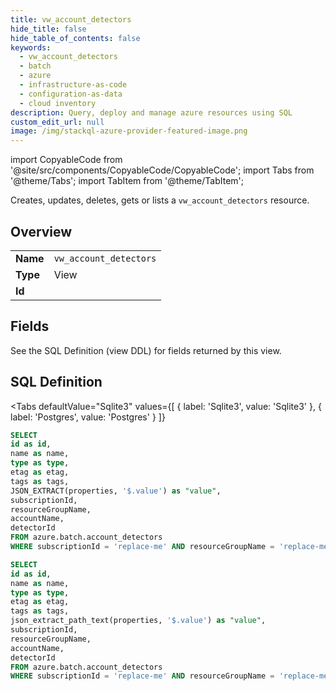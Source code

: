 ```yaml
--- 
title: vw_account_detectors
hide_title: false
hide_table_of_contents: false
keywords:
  - vw_account_detectors
  - batch
  - azure
  - infrastructure-as-code
  - configuration-as-data
  - cloud inventory
description: Query, deploy and manage azure resources using SQL
custom_edit_url: null
image: /img/stackql-azure-provider-featured-image.png
---
```


import CopyableCode from '@site/src/components/CopyableCode/CopyableCode';
import Tabs from '@theme/Tabs';
import TabItem from '@theme/TabItem';

Creates, updates, deletes, gets or lists a <code>vw_account_detectors</code> resource.

## Overview
<table><tbody>
<tr><td><b>Name</b></td><td><code>vw_account_detectors</code></td></tr>
<tr><td><b>Type</b></td><td>View</td></tr>
<tr><td><b>Id</b></td><td><CopyableCode code="azure.batch.vw_account_detectors" /></td></tr>
</tbody></table>

## Fields

See the SQL Definition (view DDL) for fields returned by this view.

## SQL Definition

<Tabs
defaultValue="Sqlite3"
values={[
{ label: 'Sqlite3', value: 'Sqlite3' },
{ label: 'Postgres', value: 'Postgres' }
]}
>
<TabItem value="Sqlite3">

```sql
SELECT
id as id,
name as name,
type as type,
etag as etag,
tags as tags,
JSON_EXTRACT(properties, '$.value') as "value",
subscriptionId,
resourceGroupName,
accountName,
detectorId
FROM azure.batch.account_detectors
WHERE subscriptionId = 'replace-me' AND resourceGroupName = 'replace-me' AND accountName = 'replace-me';
```

</TabItem>
<TabItem value="Postgres">

```sql
SELECT
id as id,
name as name,
type as type,
etag as etag,
tags as tags,
json_extract_path_text(properties, '$.value') as "value",
subscriptionId,
resourceGroupName,
accountName,
detectorId
FROM azure.batch.account_detectors
WHERE subscriptionId = 'replace-me' AND resourceGroupName = 'replace-me' AND accountName = 'replace-me';
```

</TabItem>
</Tabs>

